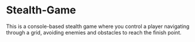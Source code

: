 # Stealth-Game
This is a console-based stealth game where you control a player navigating through a grid, avoiding enemies and obstacles to reach the finish point.
